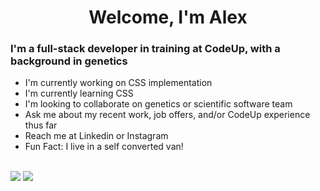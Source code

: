 

<h1 align="center">Welcome, I'm Alex</h1>
<h3>I'm a full-stack developer in training at CodeUp, with a background in genetics</h3>
<ul>
  <li>I'm currently working on CSS implementation</li>
  <li>I'm currently learning CSS</li>
  <li>I'm looking to collaborate on genetics or scientific software team</li>
  <li>Ask me about my recent work, job offers, and/or CodeUp experience thus far</li>
  <li>Reach me at Linkedin or Instagram</li>
  <li>Fun Fact: I live in a self converted van!</li>
</ul>
<br>

<img src="(https://github-readme-stats.vercel.app/api?username=thomsalexander23&theme=radical&show_icons=true&count_private=true)">
<img src="(https://github-readme-stats.vercel.app/api/top-langs/?username=thomsalexander23&layout=compact&theme=radical)](https://github.com/anuraghazra/github-readme-stats)">




<!--
**ThomsAlexander23/ThomsAlexander23** is a ✨ _special_ ✨ repository because its `README.md` (this file) appears on your GitHub profile.
-->
